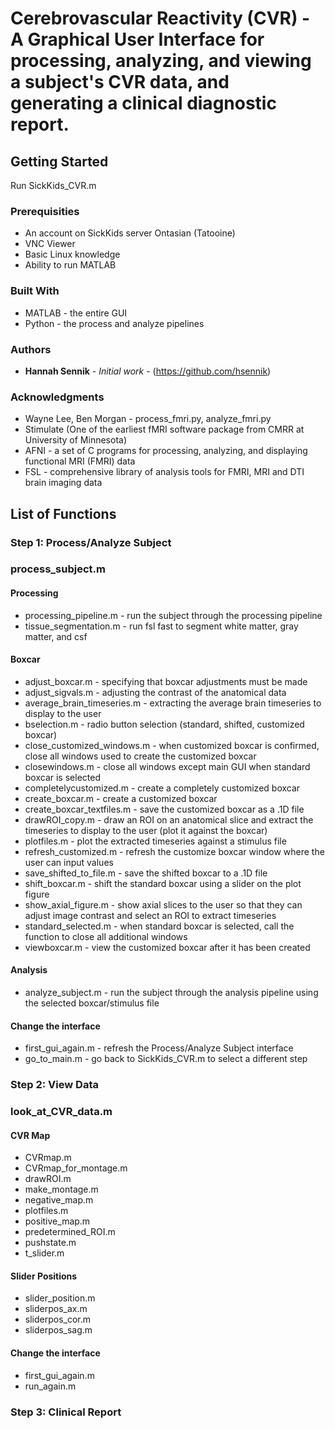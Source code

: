 # Cerebrovascular Reactivity (CVR) - A Graphical User Interface for processing, analyzing, and viewing a subject's CVR data, and generating a clinical diagnostic report.

## Getting Started

Run SickKids_CVR.m

### Prerequisities

* An account on SickKids server Ontasian (Tatooine)
* VNC Viewer
* Basic Linux knowledge
* Ability to run MATLAB 

### Built With

* MATLAB - the entire GUI
* Python - the process and analyze pipelines

### Authors

* **Hannah Sennik** - *Initial work* - (https://github.com/hsennik)

### Acknowledgments

* Wayne Lee, Ben Morgan - process_fmri.py, analyze_fmri.py
* Stimulate (One of the earliest fMRI software package from CMRR at University of Minnesota)
* AFNI - a set of C programs for processing, analyzing, and displaying functional MRI (FMRI) data
* FSL - comprehensive library of analysis tools for FMRI, MRI and DTI brain imaging data

## List of Functions
### Step 1: Process/Analyze Subject
### process_subject.m 

#### Processing
* processing_pipeline.m - run the subject through the processing pipeline
* tissue_segmentation.m - run fsl fast to segment white matter, gray matter, and csf

#### Boxcar
* adjust_boxcar.m - specifying that boxcar adjustments must be made
* adjust_sigvals.m - adjusting the contrast of the anatomical data 
* average_brain_timeseries.m - extracting the average brain timeseries to display to the user 
* bselection.m - radio button selection (standard, shifted, customized boxcar)
* close_customized_windows.m - when customized boxcar is confirmed, close all windows used to create the customized boxcar 
* closewindows.m - close all windows except main GUI when standard boxcar is selected
* completelycustomized.m - create a completely customized boxcar 
* create_boxcar.m - create a customized boxcar 
* create_boxcar_textfiles.m - save the customized boxcar as a .1D file
* drawROI_copy.m - draw an ROI on an anatomical slice and extract the timeseries to display to the user (plot it against the boxcar)
* plotfiles.m - plot the extracted timeseries against a stimulus file 
* refresh_customized.m - refresh the customize boxcar window where the user can input values 
* save_shifted_to_file.m - save the shifted boxcar to a .1D file
* shift_boxcar.m - shift the standard boxcar using a slider on the plot figure
* show_axial_figure.m - show axial slices to the user so that they can adjust image contrast and select an ROI to extract timeseries
* standard_selected.m - when standard boxcar is selected, call the function to close all additional windows 
* viewboxcar.m - view the customized boxcar after it has been created

#### Analysis
* analyze_subject.m - run the subject through the analysis pipeline using the selected boxcar/stimulus file 

#### Change the interface
* first_gui_again.m - refresh the Process/Analyze Subject interface
* go_to_main.m - go back to SickKids_CVR.m to select a different step 

### Step 2: View Data
### look_at_CVR_data.m 

#### CVR Map 
* CVRmap.m
* CVRmap_for_montage.m
* drawROI.m
* make_montage.m
* negative_map.m
* plotfiles.m
* positive_map.m
* predetermined_ROI.m
* pushstate.m
* t_slider.m

#### Slider Positions
* slider_position.m
* sliderpos_ax.m
* sliderpos_cor.m
* sliderpos_sag.m

#### Change the interface
* first_gui_again.m
* run_again.m

### Step 3: Clinical Report
### 

